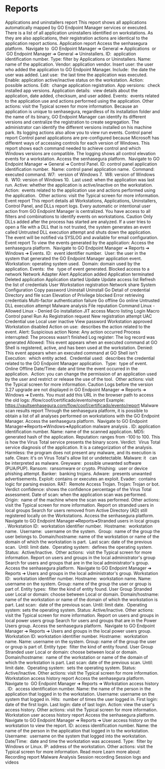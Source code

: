 # Reports 

Applications and uninstallers report
This report shows all applications automatically mapped by GO Endpoint Manager services or executed. There is a list of all application uninstallers identified on workstations. As they are also applications, their registration actions are identical to the application report actions.
Application report
Access the senhasegura platform. 
Navigate to
 GO Endpoint Manager ➔ General ➔ Applications 
or
 GO Endpoint Manager ➔ General ➔ Uninstallers.
ID: 
application identification number.
Type:
 filter by Applications or Uninstallers.
Name:
 name of the application.
Vendor:
 application vendor.
Insert user:
 the user who added the application to GO Endpoint Manager.
Include: 
the date the user was added.
Last use: 
the last time the application was executed.
Enable:
 application active/inactive status on the workstation.
Action:
possible actions.
Edit: 
change application registration.
App versions: 
check installed app versions.
Application details: 
view details about the application, date added, checksum, and user added.
Events: 
events related to the application use and actions performed using the application.
Other actions:
 visit the 
Typical screen
 for more information.
Because an application is unique to senhasegura, regardless of its installation folder and the name of its binary, GO Endpoint Manager can identify its different versions and centralize the registration to create segregation. The administrator can identify the different versions installed on his machine park. Its logging actions also allow you to view run events.
Control panel report
Control panel applications are pre-configured because Microsoft has different ways of accessing controls for each version of Windows. This report shows each command needed to achieve control and which Windows versions are compatible. The logging shows all control elevation events for a workstation.
Access the senhasegura platform. 
Navigate to 
GO Endpoint Manager ➔ General ➔ Control Panel.
ID:
 control panel application identification number. 
Name:
 control panel application name. 
Command:
 executed command.
W7: 
version of Windows 7. 
W8:
 version of Windows 8. 
W10:
 version of Windows 10. 
Last used:
 when the application was last run.
Active:
 whether the application is active/inactive on the workstation. 
Action: 
events related to the application use and actions performed using the application. 
Other actions:
 visit the 
Typical screen
 for more information.
Event report
This report details all Workstations, Applications, Uninstallers, Control Panel, and DLLs report logs. Every automatic or intentional user action from GO Endpoint Manager is centralized. You have access to all filters and combinations to identify events on workstations.
Caution
Only DLLs added after the process has started are analyzed. If a user tries to open a file with a DLL that is not trusted, the system generates an event called 
Untrusted DLL execution attempt
 and shuts down the application. The event will be notified via SYSLOG and available for email configuration.
Event report
To view the events generated by the application:
Access the senhasegura platform. 
Navigate to 
GO Endpoint Manager ➔ Reports ➔ Windows ➔ Events.
ID: 
event identifier number. 
User:
 the user in the system that generated the GO Endpoint Manager application event. 
Workstation:
 operating system used. 
Domain:
 domain used by the application.
Events: 
the
 
type of event generated.
Blocked access to a network
Network Adapter
Alert
Application added
Application terminated
Deleted application
Application started
Update
Update access list
Refresh the list of credentials
User
Workstation registration
Network share
System Configuration
Copy password
Uninstall
Uninstall Go
Detail of credential
Directory and file scan
Elevation of Privilege blocked
Error retrieving credentials
Multi-factor authentication failure
Go offline
Go online
Untrusted DLL execution attempt
Malware analysis
File reputation
Command
Linux - Allowed
Linux - Denied
Go installation
JIT access
Macro listing
Login
Macro
Control panel
Run As
Registration request
New registration attempt
UAC
Credential use
Local user inactive
View password
Workstation approved
Workstation disabled
Action on use: 
describes the action related to the event.
Alert: Suspicious action
None: Any action occurred
Process interrupted: The process wasn’t finished
Log register: The log record was generated
Allowed: This event appears when an executed command at GO Shell is registered, active, and has been used at the workstation.
Denied: This event appears when an executed command at GO Shell isn’t
Execution: 
which entity acted. 
Credential used: 
describes the credential related to the GO Endpoint Manager application. 
Type: 
type of event.
Online
Offline
Date/Time:
 date and time the event occurred in the application. 
Action:
 you can change the permission of an application used by the user and restrict or release the use of the tool. 
Other actions:
 visit the 
Typical screen
 for more information.
Caution
Logs before the version 3.27 upgrade are not displayed in 
GO Endpoint Manager ➔ Reports ➔ Windows ➔ Events.
 You must add this URL in the browser path to access the old logs: /flow/coof/certificado/evento/report
Example: https://vaultsenhasegura.com/flow/coof/certificado/evento/report
Malware scan results report
Through the senhasegura platform, it is possible to obtain a list of all analyses performed on workstations with the GO Endpoint Manager.
Access the senhasegura platform. 
Navigate to 
GO Endpoint Manager➔Reports➔Windows➔Application malware analysis
.
ID:
 application identification number.
Name:
 name of the scanned application.
MD5:
 generated hash of the application.
Reputation:
 ranges from -100 to 100. This is how the 
Virus Total
 service presents the binary score.
Verdict: 
Virus Total
service diagnosis of the application. It is a categorization of the analysis.
Harmless:
 the program does not present any malware, and its execution is safe.
Clean:
 it's on 
Virus Total's
 allow list or undetectable.
Malware:
 it
 
can be interpreted as malware.
Greyware: 
possible unwanted software (PUA/PUP).
Ransom: 
ransomware or crypto.
Phishing: 
user or device phishing attempt.
Banker: 
banking trojans.
Adware: 
presents unwanted advertisements.
Exploit:
 contains or executes an exploit.
Evader: 
contains logic for parsing evasion.
RAT: 
Remote Access Trojan.
Trojan:
 Trojan or bot.
Verdict confidence:
 shows the confidence percentage of the 
Virus Total
 assessment.
Date of scan:
 when the application scan was performed.
Origin: 
name of the machine where the scan was performed.
Other actions:
 visit the 
Typical screen
 for more information.
Report on stranded users in local groups
Search for users removed from Active Directory (AD) still registered locally on the Workstations.
Access the senhasegura platform. 
Navigate to 
GO Endpoint Manager➔Reports➔Stranded users in local groups
.
Workstation ID: 
workstation identifier number. 
Hostname: 
workstation name. 
Username: 
username on the system. 
Group: 
name of the group the user belongs to.
Domain/hostname:
 name of the workstation or name of the domain of which the workstation is part. 
Last scan:
 date of the previous scan. 
Until:
 limit date. 
Operating system: 
defines the operating system. 
Status: 
Active/Inactive. 
Other actions: 
visit the 
Typical screen
 for more information.
Report on users and groups in the local administrator's group
Search for users and groups that are in the local administrator's group.
Access the senhasegura platform. 
Navigate to 
GO Endpoint Manager ➔ Reports ➔ Users and groups in the local administrator's group.
Workstation ID: 
workstation identifier number.
Hostname: 
workstation name.
Name: 
username on the system.
Group:
 name of the group the user or group is part of.
Entity types: 
filter the kind of entity found.
User
Group
Stranded user
Local or domain:
 choose between Local or domain.
Domain/hostname: 
name of the workstation or name of the domain of which the workstation is part.
Last scan: 
date of the previous scan.
Until:
 limit date. 
Operating system:
 sets the operating system.
Status:
 Active/Inactive.
Other actions:
 visit the 
Typical screen
 for more information.
Report on users and groups in local power users group
Search for users and groups that are in the Power Users group.
Access the senhasegura platform. 
Navigate to 
GO Endpoint Manager ➔ Reports ➔ Users and groups in the local power users group.
Workstation ID:
 workstation identifier number.
Hostname: 
workstation name.
Name:
 username on the system.
Group:
 name of the group the user or group is part of.
Entity type: 
filter the kind of entity found.
User
Group
Stranded user
Local or domain:
 choose between local or domain.
Domain/hostname: 
name of the workstation or name of the domain of which the workstation is part.
Last scan:
 date of the previous scan.
Until:
 limit date. 
Operating system: 
sets the operating system.
Status: 
Active/Inactive.
Other actions:
 visit the 
Typical screen
 for more information.
Workstation access history report
Access the senhasegura platform. 
Navigate to
 GO Endpoint Manager ➔ Reports ➔ Workstation access history
.
ID: 
access identification number.
Name:
 the name of the person in the application that logged in to the workstation.
Username:
 username on the system that logged in.
Hits: 
number of times the user logged in.
First login: 
date of the first login.
Last login:
 date of last login.
Action:
 view the user's access history.
Other actions:
 visit the 
Typical screen
 for more information.
Workstation user access history report
Access the senhasegura platform. 
Navigate to 
GO Endpoint Manager ➔ Reports ➔ User access history on the workstation
 to view the report.
ID:
 access identification number.
Name:
 the name of the person in the application that logged in to the workstation.
Username: 
username on the system that logged into the workstation.
Date/Time: 
date and time the workstation was accessed.
Type: 
filter by Windows or Linux.
IP:
 address of the workstation.
Other actions:
 visit the 
Typical screen
 for more information.
Read more
Learn more about:
Recording report
Malware Analysis
Session recording
Session logs and videos